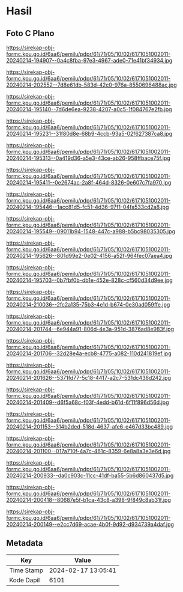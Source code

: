 # Hasil

## Foto C Plano

https://sirekap-obj-formc.kpu.go.id/6aa6/pemilu/pdpr/61/71/05/10/02/6171051002011-20240214-194907--0a4c8fba-97e3-4967-ade0-71e41bf34934.jpg

https://sirekap-obj-formc.kpu.go.id/6aa6/pemilu/pdpr/61/71/05/10/02/6171051002011-20240214-202552--7d8e61db-583d-42c0-976a-8550696488ac.jpg

https://sirekap-obj-formc.kpu.go.id/6aa6/pemilu/pdpr/61/71/05/10/02/6171051002011-20240214-195140--7d6de6ea-9238-4207-a0c5-1f084767e2fb.jpg

https://sirekap-obj-formc.kpu.go.id/6aa6/pemilu/pdpr/61/71/05/10/02/6171051002011-20240214-195231--31f80d8e-68b9-4ccb-93a5-02f627387ca8.jpg

https://sirekap-obj-formc.kpu.go.id/6aa6/pemilu/pdpr/61/71/05/10/02/6171051002011-20240214-195313--0a419d36-a5e3-43ce-ab26-958ffbace75f.jpg

https://sirekap-obj-formc.kpu.go.id/6aa6/pemilu/pdpr/61/71/05/10/02/6171051002011-20240214-195411--0e2674ac-2a8f-464d-8326-0e607c7fa970.jpg

https://sirekap-obj-formc.kpu.go.id/6aa6/pemilu/pdpr/61/71/05/10/02/6171051002011-20240214-195446--1acc81d5-fc51-4d36-97f1-04fa533cd2a8.jpg

https://sirekap-obj-formc.kpu.go.id/6aa6/pemilu/pdpr/61/71/05/10/02/6171051002011-20240214-195549--09011b94-1548-447c-a988-b5bc98035305.jpg

https://sirekap-obj-formc.kpu.go.id/6aa6/pemilu/pdpr/61/71/05/10/02/6171051002011-20240214-195626--801d99e2-0e02-4156-a52f-964fec07aea4.jpg

https://sirekap-obj-formc.kpu.go.id/6aa6/pemilu/pdpr/61/71/05/10/02/6171051002011-20240214-195703--0b7fbf0b-db1e-452e-828c-cf560d34d9ee.jpg

https://sirekap-obj-formc.kpu.go.id/6aa6/pemilu/pdpr/61/71/05/10/02/6171051002011-20240214-210036--2fc2a135-75b3-4e1d-b674-0e30ad059ffe.jpg

https://sirekap-obj-formc.kpu.go.id/6aa6/pemilu/pdpr/61/71/05/10/02/6171051002011-20240214-201744--6e944a91-806d-4e3a-951d-3876ad8e983f.jpg

https://sirekap-obj-formc.kpu.go.id/6aa6/pemilu/pdpr/61/71/05/10/02/6171051002011-20240214-201706--32d28e4a-ecb8-4775-a082-110d241819ef.jpg

https://sirekap-obj-formc.kpu.go.id/6aa6/pemilu/pdpr/61/71/05/10/02/6171051002011-20240214-201626--5371fd77-5c18-4417-a2c7-531dc436d242.jpg

https://sirekap-obj-formc.kpu.go.id/6aa6/pemilu/pdpr/61/71/05/10/02/6171051002011-20240214-201409--d6f5a68c-f03f-4edd-b61d-6f11f896d56d.jpg

https://sirekap-obj-formc.kpu.go.id/6aa6/pemilu/pdpr/61/71/05/10/02/6171051002011-20240214-201153--314b2ded-518d-4637-afe6-e467d33bc489.jpg

https://sirekap-obj-formc.kpu.go.id/6aa6/pemilu/pdpr/61/71/05/10/02/6171051002011-20240214-201100--017a710f-4a7c-461c-8359-6e8a8a3e3e6d.jpg

https://sirekap-obj-formc.kpu.go.id/6aa6/pemilu/pdpr/61/71/05/10/02/6171051002011-20240214-200933--da0c903c-11cc-41df-ba55-5b6d860437d5.jpg

https://sirekap-obj-formc.kpu.go.id/6aa6/pemilu/pdpr/61/71/05/10/02/6171051002011-20240214-200418--80687e5f-b1ca-43c8-a398-9f849c8ab31f.jpg

https://sirekap-obj-formc.kpu.go.id/6aa6/pemilu/pdpr/61/71/05/10/02/6171051002011-20240214-200149--e2cc7d69-acae-4b0f-9d92-d934739a4daf.jpg


## Metadata

| Key        | Value               |
| ---------- | ------------------- |
| Time Stamp | 2024-02-17 13:05:41 |
| Kode Dapil | 6101                |



